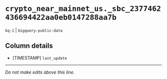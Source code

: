 # `crypto_near_mainnet_us._sbc_2377462436694422aa0eb0147288aa7b`
`bq-1` | `bigquery-public-data`

## Column details
* [TIMESTAMP] `last_update`

-------------------------------------------------------------------------------
*Do not make edits above this line.*
